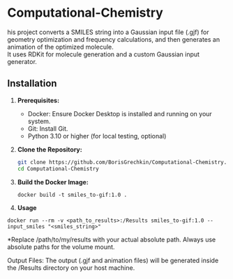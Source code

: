 # Computational-Chemistry

his project converts a SMILES string into a Gaussian input file (.gjf) for geometry optimization and frequency calculations, 
and then generates an animation of the optimized molecule.  
It uses RDKit for molecule generation and a custom Gaussian input generator.

## Installation

1. **Prerequisites:**
   * Docker: Ensure Docker Desktop is installed and running on your system.
   * Git: Install Git.
   * Python 3.10 or higher (for local testing, optional)


2. **Clone the Repository:**

   ```bash
   git clone https://github.com/BorisGrechkin/Computational-Chemistry.git
   cd Computational-Chemistry
   ```

3. **Build the Docker Image:**

   ```
   docker build -t smiles_to-gif:1.0 .
   ```

4. **Usage**
   
```docker run --rm -v <path_to_results>:/Results smiles_to-gif:1.0 --input_smiles "<smiles_string>"```

*Replace /path/to/my/results with your actual absolute path. Always use absolute paths for the volume mount.

Output Files: The output (.gjf and animation files) will be generated inside the /Results directory on your host machine.
